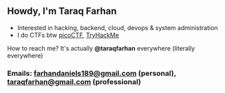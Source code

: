 ## Howdy, I'm Taraq Farhan

- Interested in hacking, backend, cloud, devops & system administration
- I do CTFs btw [picoCTF](https://play.picoctf.org/users/taraqfarhan), [TryHackMe](https://tryhackme.com/p/taraqfarhan)

How to reach me? It's actually **@taraqfarhan** everywhere (literally everywhere)
### Emails: farhandaniels189@gmail.com (personal), taraqfarhan@gmail.com (professional)
